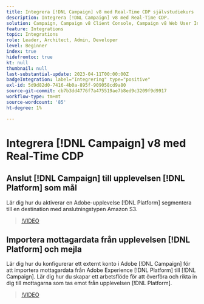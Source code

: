 ```yaml
---
title: Integrera [!DNL Campaign] v8 med Real-Time CDP självstudiekurs
description: Integrera [!DNL Campaign] v8 med Real-Time CDP.
solution: Campaign, Campaign v8 Client Console, Campaign v8 Web User Interface, Real-Time Customer Data Platform
feature: Integrations
topic: Integrations
role: Leader, Architect, Admin, Developer
level: Beginner
index: true
hidefromtoc: true
kt: null
thumbnail: null
last-substantial-update: 2023-04-11T00:00:00Z
badgeIntegration: label="Integrering" type="positive"
exl-id: 5d9d82d0-7416-4b0a-895f-909058cd9a80
source-git-commit: cb7b3dd4776f7a475519ae7b8ed9c3209f9d9917
workflow-type: tm+mt
source-wordcount: '85'
ht-degree: 1%

---
```


# Integrera [!DNL Campaign] v8 med Real-Time CDP

## Anslut [!DNL Campaign] till upplevelsen [!DNL Platform] som mål

Lär dig hur du aktiverar en Adobe-upplevelse [!DNL Platform] segmentera till en destination med anslutningstypen Amazon S3.

>[!VIDEO](https://video.tv.adobe.com/v/336902?quality=12&learn=on)

## Importera mottagardata från upplevelsen [!DNL Platform] och mejla

Lär dig hur du konfigurerar ett externt konto i Adobe [!DNL Campaign] för att importera mottagardata från Adobe Experience [!DNL Platform] till [!DNL Campaign]. Lär dig hur du skapar ett arbetsflöde för att överföra och rikta in dig till mottagarna som tas emot från upplevelsen [!DNL Platform].

>[!VIDEO](https://video.tv.adobe.com/v/336641?quality=12&learn=on)
